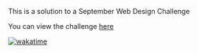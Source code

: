 This is a solution to a September Web Design Challenge

You can view the challenge [here](https://twitter.com/codingossy/status/1565239107034439681?s=20&t=hxVIEoPyMVg1a2cLzKGVyg)


[![wakatime](https://wakatime.com/badge/user/a0fde28a-1341-400b-b1a8-fc49f2db716c/project/8c5972a4-56d6-4deb-b060-85abe1bbaaaf.svg)](https://wakatime.com/badge/user/a0fde28a-1341-400b-b1a8-fc49f2db716c/project/8c5972a4-56d6-4deb-b060-85abe1bbaaaf)

